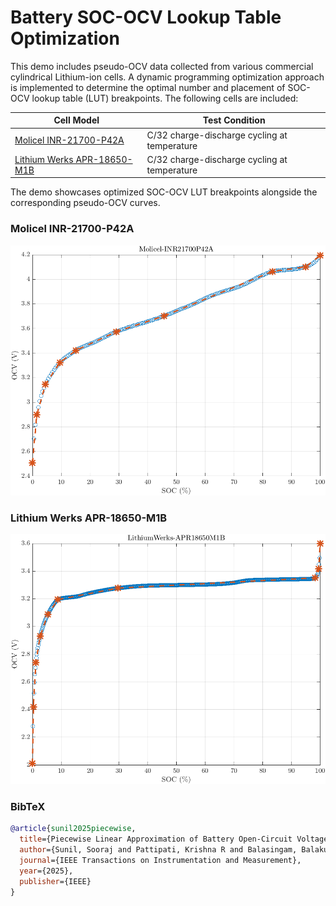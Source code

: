 # Battery SOC-OCV Lookup Table Optimization

This demo includes pseudo-OCV data collected from various commercial cylindrical Lithium-ion cells. A dynamic programming optimization approach is implemented to determine the optimal number and placement of SOC-OCV lookup table (LUT) breakpoints. The following cells are included:


| Cell Model                       | Test Condition                               | 
|----------------------------------|----------------------------------------------|
| [Molicel INR-21700-P42A](#)           | C/32 charge-discharge cycling at temperature | 
| [Lithium Werks APR-18650-M1B](https://www.18650batterystore.com/en-ca/products/lithiumwerks-apr18650m1b?srsltid=AfmBOoqzHbjzR2y6nVUGR9qdnYlnNPDdqFGz9sGKS0RBc2WksaVUiqQ6)      | C/32 charge-discharge cycling at temperature | 

The demo showcases optimized SOC-OCV LUT breakpoints alongside the corresponding pseudo-OCV curves.

### Molicel INR-21700-P42A
<p align="center">
  <img src="https://github.com/soorajsunil/Piecewise-Battery-OCV/blob/main/Figures/Molicel-INR21700P42A.png?raw=true" width="600" height="400"/>
</p>

### Lithium Werks APR-18650-M1B
<p align="center">
  <img src="https://github.com/soorajsunil/Piecewise-Battery-OCV/blob/main/Figures/LithiumWerks-APR18650M1B.png?raw=true" width="600" height="400"/>
</p>


### BibTeX
```bibtex
@article{sunil2025piecewise,
  title={Piecewise Linear Approximation of Battery Open-Circuit Voltage Characteristics Using Dynamic Programming},
  author={Sunil, Sooraj and Pattipati, Krishna R and Balasingam, Balakumar},
  journal={IEEE Transactions on Instrumentation and Measurement},
  year={2025},
  publisher={IEEE}
}
